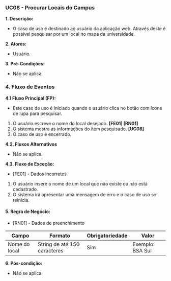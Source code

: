### UC08 - Procurar Locais do Campus
**1. Descrição:** 
* O caso de uso é destinado ao usuário da aplicação web. Através deste é possível pesquisar por um local no mapa da universidade.

**2. Atores:** 
* Usuário.

**3. Pré-Condições:** 
* Não se aplica.

### 4. Fluxo de Eventos 

**4.1 Fluxo Principal (FP):** 
* Este caso de uso é iniciado quando o usuário clica no botão com ícone de lupa para pesquisar.
1. O usuário escreve o nome do local desejado. **[FE01] [RN01]**
2. O sistema mostra as informações do item pesquisado. **[UC08]**
3. O caso de uso é encerrado. 


**4.2. Fluxos Alternativos**
* Não se aplica.

**4.3. Fluxo de Exceção:** 
* [FE01] - Dados incorretos
1. O usuário insere o nome de um local que não existe ou não está cadastrado.
2. O sistema irá apresentar uma mensagem de erro e o caso de uso se reinicia.


#### 5. Regra de Negócio: 

* [RN01] - Dados de preenchimento

| Campo            | Formato                      | Obrigatoriedade | Valor                            |
|------------------|------------------------------|-----------------|----------------------------------|
| Nome do local    | String de até 150 caracteres | Sim             | Exemplo: BSA Sul                 |

**6. Pós-condição:** 
* Não se aplica